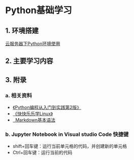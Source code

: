 
<body>
<h1>
Python基础学习
</h1>
    <h2>
        1. 环境搭建
    </h2>
    <a href="https://jhzxy4odk0.feishu.cn/wiki/wikcnO5QRv6AgqxG9w1n8oDpM3b" alt="Python云服务器环境">云服务器下Python环境使用</a>
    <h2>
        2. 主要学习内容
    </h2>
    <h2>
        3. 附录
    </h2>
    <h3>
        a. 相关资料
    </h3>
        <ul>
            <li><a href="https://jhzxy4odk0.feishu.cn/wiki/wikcnE1N2WdiLmx2wEsxq7MNXPh">《Python编程从入门到实践第2版》</a></li>
            <li><a href="https://jhzxy4odk0.feishu.cn/wiki/wikcnGiv1aZCqwMTNsdjnN5iqoe">《快快乐乐学Linux》</a></li>
            <li><a href="https://markdown.com.cn/basic-syntax/" alt="markdown的基本语法">&nbsp;&nbsp;Markdown基本语法</a></li>
        </ul>
    <h3>
        b. Jupyter Notebook in Visual studio Code 快捷键
    </h3>
        <ul>
            <li>shift+回车键：运行当前单元格的代码，并创建新的单元格</li>
            <li>Ctrl+回车键：运行当前的代码</li>
        </ul>

</body>

</html>